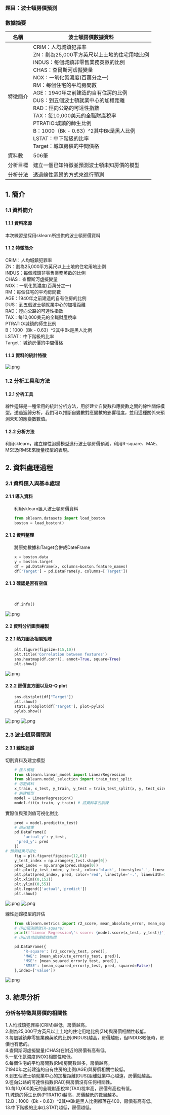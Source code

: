 ### 題目：波士頓房價預測

### 數據摘要
|  名稱   | 波士頓房價數據資料  |
|  ----  | ----  |
| 特徵簡介  | CRIM：人均城鎮犯罪率<br>ZN：劃為25,000平方英尺以上土地的住宅用地比例<br>INDUS：每個城鎮非零售業務英畝的比例<br>CHAS：查爾斯河虛擬變量<br>NOX：一氧化氮濃度(百萬分之一)<br>RM：每個住宅的平均房間數<br>AGE：1940年之前建造的自有住房的比例<br>DUS：到五個波士頓就業中心的加權距離<br>RAD：徑向公路的可達性指數<br>TAX：每10,000美元的全職財產稅率<br>PTRATIO:城鎮的師生比例<br>B：1000（Bk - 0.63）^2其中Bk是黑人比例<br>LSTAT：中下階級的比率<br>Target：城鎮房價的中間價格|
| 資料數  | 506筆 |
| 分析目標  | 建立一個已知特徵並預測波士頓未知房價的模型 |
| 分析分法  | 透過線性迴歸的方式來進行預測 |

## 1. 簡介

### 1.1 資料簡介

#### 1.1.1 資料來源

本次練習是採用sklearn所提供的波士頓房價資料

#### 1.1.2 特徵簡介

CRIM：人均城鎮犯罪率<br>ZN：劃為25,000平方英尺以上土地的住宅用地比例<br>INDUS：每個城鎮非零售業務英畝的比例<br>CHAS：查爾斯河虛擬變量<br>NOX：一氧化氮濃度(百萬分之一)<br>RM：每個住宅的平均房間數<br>AGE：1940年之前建造的自有住房的比例<br>DUS：到五個波士頓就業中心的加權距離<br>RAD：徑向公路的可達性指數<br>TAX：每10,000美元的全職財產稅率<br>PTRATIO:城鎮的師生比例<br>B：1000（Bk - 0.63）^2其中Bk是黑人比例<br>LSTAT：中下階級的比率<br>Target：城鎮房價的中間價格
#### 1.1.3 資料的統計特徵
![.png](https://upload.cc/i1/2023/05/16/rKRbNI.png)

### 1.2 分析工具和方法

#### 1.2.1 分析工具
線性迴歸是一種常用的統計分析方法，用於建立自變數和應變數之間的線性關係模型。透過迴歸分析，我們可以推斷自變數對應變數的影響程度，並用這種關係來預測未知的應變數數值。

#### 1.2.2 分析方法
利用sklearn，建立線性迴歸模型進行波士頓房價預測，利用R-square、MAE、MSE及RMSE來衡量模型的表現。

## 2. 資料處理過程

### 2.1 資料匯入與基本處理

#### 2.1.1 導入資料
&emsp;&emsp;利用sklearn匯入波士頓房價資料
~~~python
    from sklearn.datasets import load_boston
    boston = load_boston()
~~~

#### 2.1.2 資料整理
&emsp;&emsp;將原始數據和Target合併成DateFrame
~~~python
    x = boston.data
    y = boston.target
    df = pd.DataFrame(x, columns=boston.feature_names)
    df['Target'] = pd.DataFrame(y, columns=['Target'])
~~~

#### 2.1.3 確認是否有空值
&emsp;&emsp;
~~~python
    df.info()
~~~
![.png](https://upload.cc/i1/2023/05/16/T5nFdt.png)

#### 2.2 資料分析圖表繪製

#### 2.2.1 熱力圖及相關矩陣
~~~python
    plt.figure(figsize=(15,10))
    plt.title('Correlation between features')
    sns.heatmap(df.corr(), annot=True, square=True)
    plt.show()
~~~
![.png](https://upload.cc/i1/2023/05/16/O4ayYn.png)

#### 2.2.2 房價直方圖以及Q-Q plot
~~~python
    sns.distplot(df["Target"])
    plt.show()
    stats.probplot(df['Target'], plot=pylab)
    pylab.show()
~~~
![.png](https://upload.cc/i1/2023/05/17/4WERrH.png)
![.png](https://upload.cc/i1/2023/05/17/4WERrH.png)

### 2.3 波士頓房價預測

#### 2.3.1 線性迴歸

切割資料及建立模型
~~~python
    # 匯入模組
    from sklearn.linear_model import LinearRegression 
    from sklearn.model_selection import train_test_split 
    # 切割資料
    x_train, x_test, y_train, y_test = train_test_split(x, y, test_size = 0.3, random_state = 5) # 將數據分成73比
    # 創建模型
    model = LinearRegression()
    model.fit(x_train, y_train) # 將資料拿去訓練
~~~

實際值與預測值可視化對比
~~~python
    pred = model.predict(x_test)
    # 印出結果
    pd.DataFrame({
        'actual_y': y_test,
     'pred_y': pred
    })
# 預測結果可視化
    fig = plt.figure(figsize=(12,6))
    y_test_index = np.arange(y_test.shape[0])
    pred_index = np.arange(pred.shape[0])
    plt.plot(y_test_index, y_test, color='black', linestyle='-', linewidth=1.5)
    plt.plot(pred_index, pred, color='red', linestyle='-.', linewidth=1.5)
    plt.xlim((0,152))
    plt.ylim((0,55))
    plt.legend(['actual','predict'])
    plt.show()
~~~
![.png](https://upload.cc/i1/2023/05/17/UtPYoF.png)
![.png](https://upload.cc/i1/2023/05/17/taGew3.png)

線性迴歸模型的評估
~~~python
    from sklearn.metrics import r2_score, mean_absolute_error, mean_squared_error
    # 印出預測績效(R-square)
    print(f'Linear Regression\'s score: {model.score(x_test, y_test)}')
    # 印出其他迴歸績效指標

    pd.DataFrame({
        'R-square': [r2_score(y_test, pred)],
        'MAE': [mean_absolute_error(y_test, pred)],
        'MSE': [mean_squared_error(y_test, pred)],
        'RMSE': [mean_squared_error(y_test, pred, squared=False)]
    },index=['value'])
~~~
![.png](https://upload.cc/i1/2023/05/17/NlokCD.png)

## 3. 結果分析

### 分析各特徵與房價的相關性
1.人均城鎮犯罪率(CRIM)越低，房價越高。<br>
2.劃為25,000平方英尺以上土地的住宅用地比例(ZN)與房價相關性較低。<br>
3.每個城鎮非零售業務英畝的比例(INDUS)越高，房價越低，但INDUS較低時，房價也有低的。<br>
4.查爾斯河虛擬變量(CHAS)在附近的房價有高有低。<br>
5.一氧化氮濃度(NOX)相關性較低。<br>
6.每個住宅的平均房間數(RM)房間數越多，房價越高。<br>
7.1940年之前建造的自有住房的比例(AGE)與房價相關性較低。<br>
8.到五個波士頓就業中心的加權距離(DUS)距離就業中心越遠，房價就越高。<br>
9.徑向公路的可達性指數(RAD)與房價沒有任何相關性。<br>
10.每10,000美元的全職財產稅率(TAX)稅率高，房價有高也有低。<br>
11.城鎮的師生比例(PTRATIO)越高，房價越低的數目越多。<br>
12.B：1000（Bk - 0.63）^2其中Bk是黑人比例都落在400，房價有高有低。<br>
13.中下階級的比率(LSTAT)越低，房價越低。<br>

















